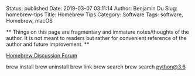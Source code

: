 Status: published
Date: 2019-03-07 03:11:14
Author: Benjamin Du
Slug: homebrew-tips
Title: Homebrew Tips
Category: Software
Tags: software, Homebrew, macOS

**
Things on this page are fragmentary and immature notes/thoughts of the author.
It is not meant to readers but rather for convenient reference of the author and future improvement.
**

[Homebrew Discussion Forum](https://discourse.brew.sh/latest)

brew install 
brew uninstall
brew link 
brew search 
brew search python@3.6
